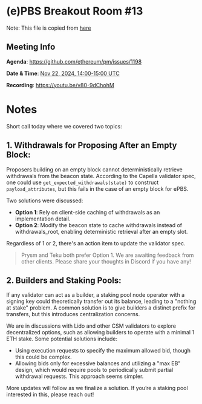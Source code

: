 # (e)PBS Breakout Room #13

Note: This file is copied from [here](https://hackmd.io/@ttsao/epbs-breakout-13)

## Meeting Info

**Agenda**: https://github.com/ethereum/pm/issues/1198

**Date & Time**: [Nov 22, 2024, 14:00-15:00 UTC](https://www.timeanddate.com/worldclock/converter.html?iso=20240213T140000&p1=1440&p2=37&p3=136&p4=237&p5=923&p6=204&p7=671&p8=16&p9=41&p10=107&p11=28)

**Recording**: https://youtu.be/v80-9dChohM

# Notes

Short call today where we covered two topics:

## 1. Withdrawals for Proposing After an Empty Block:
Proposers building on an empty block cannot deterministically retrieve withdrawals from the beacon state. According to the Capella validator spec, one could use `get_expected_withdrawals(state)` to construct `payload_attributes`, but this fails in the case of an empty block for ePBS.

Two solutions were discussed:

- **Option 1**: Rely on client-side caching of withdrawals as an implementation detail.
- **Option 2**: Modify the beacon state to cache withdrawals instead of withdrawals_root, enabling deterministic retrieval after an empty slot.

Regardless of 1 or 2, there's an action item to update the validator spec.

> Prysm and Teku both prefer Option 1. We are awaiting feedback from other clients. Please share your thoughts in Discord if you have any!

## 2. Builders and Staking Pools:
If any validator can act as a builder, a staking pool node operator with a signing key could theoretically transfer out its balance, leading to a "nothing at stake" problem. A common solution is to give builders a distinct prefix for transfers, but this introduces centralization concerns.

We are in discussions with Lido and other CSM validators to explore decentralized options, such as allowing builders to operate with a minimal 1 ETH stake. Some potential solutions include:

- Using execution requests to specify the maximum allowed bid, though this could be complex.
- Allowing bids only for excessive balances and utilizing a "max EB" design, which would require pools to periodically submit partial withdrawal requests. This approach seems simpler.

More updates will follow as we finalize a solution. If you’re a staking pool interested in this, please reach out!
